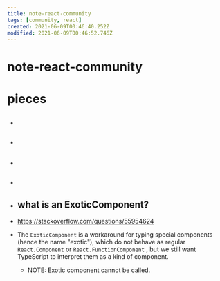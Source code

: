 ```yaml
---
title: note-react-community
tags: [community, react]
created: 2021-06-09T00:46:40.252Z
modified: 2021-06-09T00:46:52.746Z
---
```


# note-react-community

# pieces

- ## 

- ## 

- ## 

- ## 

- ## what is an ExoticComponent?
- https://stackoverflow.com/questions/55954624
- The `ExoticComponent` is a workaround for typing special components (hence the name "exotic"), which do not behave as regular `React.Component` or `React.FunctionComponent` , but we still want TypeScript to interpret them as a kind of component.
  - NOTE: Exotic component cannot be called.
